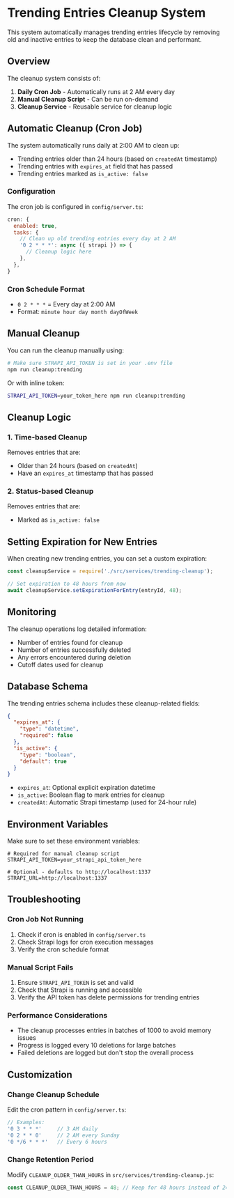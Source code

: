 # Trending Entries Cleanup System

This system automatically manages trending entries lifecycle by removing old and inactive entries to keep the database clean and performant.

## Overview

The cleanup system consists of:

1. **Daily Cron Job** - Automatically runs at 2 AM every day
2. **Manual Cleanup Script** - Can be run on-demand
3. **Cleanup Service** - Reusable service for cleanup logic

## Automatic Cleanup (Cron Job)

The system automatically runs daily at 2:00 AM to clean up:

- Trending entries older than 24 hours (based on `createdAt` timestamp)
- Trending entries with `expires_at` field that has passed
- Trending entries marked as `is_active: false`

### Configuration

The cron job is configured in `config/server.ts`:

```javascript
cron: {
  enabled: true,
  tasks: {
    // Clean up old trending entries every day at 2 AM
    '0 2 * * *': async ({ strapi }) => {
      // Cleanup logic here
    },
  },
}
```

### Cron Schedule Format

- `0 2 * * *` = Every day at 2:00 AM
- Format: `minute hour day month dayOfWeek`

## Manual Cleanup

You can run the cleanup manually using:

```bash
# Make sure STRAPI_API_TOKEN is set in your .env file
npm run cleanup:trending
```

Or with inline token:

```bash
STRAPI_API_TOKEN=your_token_here npm run cleanup:trending
```

## Cleanup Logic

### 1. Time-based Cleanup

Removes entries that are:

- Older than 24 hours (based on `createdAt`)
- Have an `expires_at` timestamp that has passed

### 2. Status-based Cleanup

Removes entries that are:

- Marked as `is_active: false`

## Setting Expiration for New Entries

When creating new trending entries, you can set a custom expiration:

```javascript
const cleanupService = require('./src/services/trending-cleanup');

// Set expiration to 48 hours from now
await cleanupService.setExpirationForEntry(entryId, 48);
```

## Monitoring

The cleanup operations log detailed information:

- Number of entries found for cleanup
- Number of entries successfully deleted
- Any errors encountered during deletion
- Cutoff dates used for cleanup

## Database Schema

The trending entries schema includes these cleanup-related fields:

```json
{
  "expires_at": {
    "type": "datetime",
    "required": false
  },
  "is_active": {
    "type": "boolean",
    "default": true
  }
}
```

- `expires_at`: Optional explicit expiration datetime
- `is_active`: Boolean flag to mark entries for cleanup
- `createdAt`: Automatic Strapi timestamp (used for 24-hour rule)

## Environment Variables

Make sure to set these environment variables:

```env
# Required for manual cleanup script
STRAPI_API_TOKEN=your_strapi_api_token_here

# Optional - defaults to http://localhost:1337
STRAPI_URL=http://localhost:1337
```

## Troubleshooting

### Cron Job Not Running

1. Check if cron is enabled in `config/server.ts`
2. Check Strapi logs for cron execution messages
3. Verify the cron schedule format

### Manual Script Fails

1. Ensure `STRAPI_API_TOKEN` is set and valid
2. Check that Strapi is running and accessible
3. Verify the API token has delete permissions for trending entries

### Performance Considerations

- The cleanup processes entries in batches of 1000 to avoid memory issues
- Progress is logged every 10 deletions for large batches
- Failed deletions are logged but don't stop the overall process

## Customization

### Change Cleanup Schedule

Edit the cron pattern in `config/server.ts`:

```javascript
// Examples:
'0 3 * * *'     // 3 AM daily
'0 2 * * 0'     // 2 AM every Sunday
'0 */6 * * *'   // Every 6 hours
```

### Change Retention Period

Modify `CLEANUP_OLDER_THAN_HOURS` in `src/services/trending-cleanup.js`:

```javascript
const CLEANUP_OLDER_THAN_HOURS = 48; // Keep for 48 hours instead of 24
```
